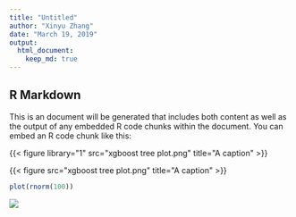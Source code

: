 ```yaml
---
title: "Untitled"
author: "Xinyu Zhang"
date: "March 19, 2019"
output:
  html_document:
    keep_md: true
---
```




## R Markdown

This is an  document will be generated that includes both content as well as the output of any embedded R code chunks within the document. You can embed an R code chunk like this:

{{< figure library="1" src="xgboost tree plot.png" title="A caption" >}}

{{< figure src="xgboost tree plot.png" title="A caption" >}}


```r
plot(rnorm(100))
```

![](test_files/figure-html/cars-1.png)<!-- -->
